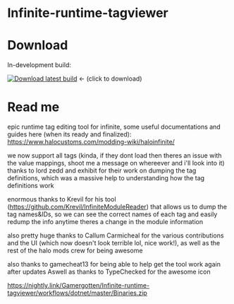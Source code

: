 # Infinite-runtime-tagviewer

# Download

In-development build:

[![Download latest build](https://github.com/Gamergotten/Infinite-runtime-tagviewer/actions/workflows/dotnet.yml/badge.svg)](https://nightly.link/Gamergotten/Infinite-runtime-tagviewer/workflows/dotnet/master/Binaries.zip) <- (click to download)


# Read me

epic runtime tag editing tool for infinite, some useful documentations and guides here (when its ready and finalized): https://www.halocustoms.com/modding-wiki/haloinfinite/



we now support all tags (kinda, if they dont load then theres an issue with the value mappings, shoot me a message on whereever and i'll look into it)
thanks to lord zedd and exhibit for their work on dumping the tag definitions, which was a massive help to understanding how the tag definitions work

enormous thanks to Krevil for his tool (https://github.com/Krevil/InfiniteModuleReader) that allows us to dump the tag names&IDs, so we can see the correct names of each tag and easily redump the info anytime theres a change in the module information

also pretty huge thanks to Callum Carmicheal for the various contributions and the UI (which now doesn't look terrible lol, nice work!), 
as well as the rest of the halo mods crew for being awesome

also thanks to gamecheat13 for being able to help get the tool work again after updates
Aswell as thanks to TypeChecked for the awesome icon

https://nightly.link/Gamergotten/Infinite-runtime-tagviewer/workflows/dotnet/master/Binaries.zip

